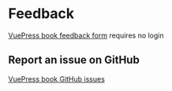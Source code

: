 # Feedback

[VuePress book feedback form](https://docs.google.com/forms/d/e/1FAIpQLSdi6_f_BajwN-3Tu2wabh9UMT3Cxp7XwPqqvqxtF3Fc7ynqag/viewform?c=0&w=1) requires no login

##  Report an issue on GitHub

[VuePress book GitHub issues](https://github.com/tomcam/vuepress.github.io/issues)
